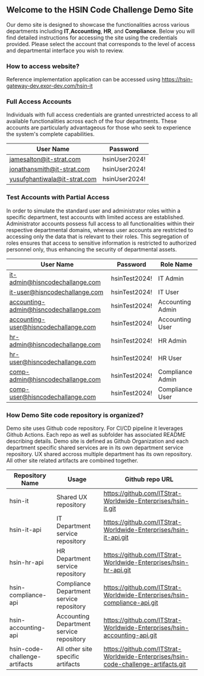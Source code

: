 ## Welcome to the HSIN Code Challenge Demo Site
Our demo site is designed to showcase the functionalities across various departments including **IT**,**Accounting**, **HR**, and **Compliance**. Below you will find detailed instructions for accessing the site using the credentials provided. Please select the account that corresponds to the level of access and departmental interface you wish to review.

### How to access website? 
Reference implementation application can be accessed using https://hsin-gateway-dev.exor-dev.com/hsin-it

### Full Access Accounts
Individuals with full access credentials are granted unrestricted access to all available functionalities across each of the four departments. These accounts are particularly advantageous for those who seek to experience the system's complete capabilities.

|User Name|Password|
| ------------ | ------------ |
|jamesalton@it-strat.com|hsinUser2024!|
|jonathansmith@it-strat.com|hsinUser2024!|
|yusufghantiwala@it-strat.com|hsinUser2024!|

### Test Accounts with Partial Access
In order to simulate the standard user and administrator roles within a specific department, test accounts with limited access are established. Administrator accounts possess full access to all functionalities within their respective departmental domains, whereas user accounts are restricted to accessing only the data that is relevant to their roles. This segregation of roles ensures that access to sensitive information is restricted to authorized personnel only, thus enhancing the security of departmental assets.

|User Name|Password|Role Name|
| ------------ | ------------ | ------------ |
|it-admin@hisncodechallange.com|hsinTest2024!|IT Admin|
|it-user@hisncodechallange.com|hsinTest2024!|IT User|
|accounting-admin@hisncodechallange.com|hsinTest2024!|Accounting Admin|
|accounting-user@hisncodechallange.com|hsinTest2024!|Accounting User|
|hr-admin@hisncodechallange.com|hsinTest2024!|HR Admin|
|hr-user@hisncodechallange.com|hsinTest2024!|HR User|
|comp-admin@hisncodechallange.com|hsinTest2024!|Compliance Admin|
|comp-user@hisncodechallange.com|hsinTest2024!|Compliance User|

### How Demo Site code repository is organized?
Demo site uses Github code repository. For CI/CD pipeline it leverages Github Actions. Each repo as well as subfolder has associated README describing details. 
Demo site is defined as Github Organization and each department specific shared services are in its own department service repository. UX shared accross multiple department has its own repository. All other site related artifacts are combined together.

|Repository Name|Usage|Github repo URL|
| ------------ | ------------ | ------------ |
|hsin-it|Shared UX repository|https://github.com/ITStrat-Worldwide-Enterprises/hsin-it.git|
|hsin-it-api|IT Department service repository|https://github.com/ITStrat-Worldwide-Enterprises/hsin-it-api.git|
|hsin-hr-api|HR Department service repository|https://github.com/ITStrat-Worldwide-Enterprises/hsin-hr-api.git|
|hsin-compliance-api|Compliance Department service repository|https://github.com/ITStrat-Worldwide-Enterprises/hsin-compliance-api.git|
|hsin-accounting-api|Accounting Department service repository|https://github.com/ITStrat-Worldwide-Enterprises/hsin-accounting-api.git|
|hsin-code-challenge-artifacts|All other site specific artifacts|https://github.com/ITStrat-Worldwide-Enterprises/hsin-code-challenge-artifacts.git|
